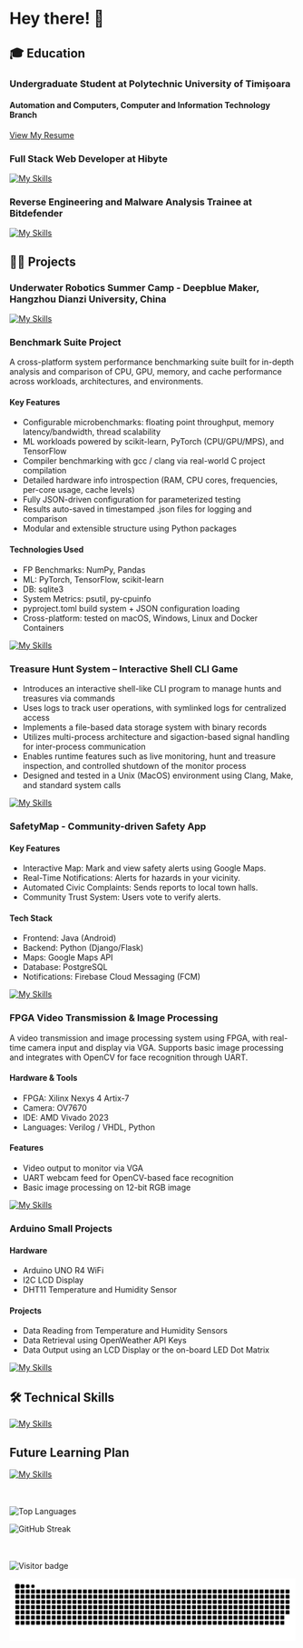 # Hey there! 👋

## 🎓 Education

### Undergraduate Student at Polytechnic University of Timișoara

#### Automation and Computers, Computer and Information Technology Branch

[View My Resume](https://github.com/paulhondola/paulhondola/raw/main/Paul_Hondola_CV.pdf)

### Full Stack Web Developer at Hibyte

[![My Skills](https://skillicons.dev/icons?i=angular,nestjs,supabase,typescript,html,css,&perline=7)](https://skillicons.dev)

### Reverse Engineering and Malware Analysis Trainee at Bitdefender

[![My Skills](https://skillicons.dev/icons?i=androidstudio,windows&perline=7)](https://skillicons.dev)

## 👨‍💻 Projects

### Underwater Robotics Summer Camp - Deepblue Maker, Hangzhou Dianzi University, China

[![My Skills](https://skillicons.dev/icons?i=raspberrypi,py,c&perline=7)](https://skillicons.dev)

### Benchmark Suite Project

A cross-platform system performance benchmarking suite built for in-depth analysis and comparison of CPU, GPU, memory, and cache performance across workloads, architectures, and environments.

#### Key Features

- Configurable microbenchmarks: floating point throughput, memory latency/bandwidth, thread scalability
- ML workloads powered by scikit-learn, PyTorch (CPU/GPU/MPS), and TensorFlow
- Compiler benchmarking with gcc / clang via real-world C project compilation
- Detailed hardware info introspection (RAM, CPU cores, frequencies, per-core usage, cache levels)
- Fully JSON-driven configuration for parameterized testing
- Results auto-saved in timestamped .json files for logging and comparison
- Modular and extensible structure using Python packages

#### Technologies Used

- FP Benchmarks: NumPy, Pandas
- ML: PyTorch, TensorFlow, scikit-learn
- DB: sqlite3
- System Metrics: psutil, py-cpuinfo
- pyproject.toml build system + JSON configuration loading
- Cross-platform: tested on macOS, Windows, Linux and Docker Containers

[![My Skills](https://skillicons.dev/icons?i=py,pytorch,tensorflow,sklearn&perline=7)](https://skillicons.dev)

### Treasure Hunt System – Interactive Shell CLI Game

- Introduces an interactive shell-like CLI program to manage hunts and treasures via commands
- Uses logs to track user operations, with symlinked logs for centralized access
- Implements a file-based data storage system with binary records
- Utilizes multi-process architecture and sigaction-based signal handling for inter-process communication
- Enables runtime features such as live monitoring, hunt and treasure inspection, and controlled shutdown of the
  monitor process
- Designed and tested in a Unix (MacOS) environment using Clang, Make, and standard system calls

[![My Skills](https://skillicons.dev/icons?i=linux,c,cmake&perline=7)](https://skillicons.dev)

### SafetyMap - Community-driven Safety App

#### Key Features

- Interactive Map: Mark and view safety alerts using Google Maps.
- Real-Time Notifications: Alerts for hazards in your vicinity.
- Automated Civic Complaints: Sends reports to local town halls.
- Community Trust System: Users vote to verify alerts.

#### Tech Stack

- Frontend: Java (Android)
- Backend: Python (Django/Flask)
- Maps: Google Maps API
- Database: PostgreSQL
- Notifications: Firebase Cloud Messaging (FCM)

[![My Skills](https://skillicons.dev/icons?i=androidstudio,java,gradle,postgres,django,firebase&perline=7)](https://skillicons.dev)

### FPGA Video Transmission & Image Processing

A video transmission and image processing system using FPGA, with real-time camera input and display via VGA. Supports basic image processing and integrates with OpenCV for face recognition through UART.

#### Hardware & Tools

- FPGA: Xilinx Nexys 4 Artix-7
- Camera: OV7670
- IDE: AMD Vivado 2023
- Languages: Verilog / VHDL, Python

#### Features

- Video output to monitor via VGA
- UART webcam feed for OpenCV-based face recognition
- Basic image processing on 12-bit RGB image

[![My Skills](https://skillicons.dev/icons?i=py,opencv&perline=7)](https://skillicons.dev)

### Arduino Small Projects

#### Hardware

- Arduino UNO R4 WiFi
- I2C LCD Display
- DHT11 Temperature and Humidity Sensor

#### Projects

- Data Reading from Temperature and Humidity Sensors
- Data Retrieval using OpenWeather API Keys
- Data Output using an LCD Display or the on-board LED Dot Matrix

[![My Skills](https://skillicons.dev/icons?i=arduino,cpp&perline=7)](https://skillicons.dev)

## 🛠️ Technical Skills

[![My Skills](https://skillicons.dev/icons?i=linux,apple,bash,git,c,cpp,py,java&perline=4)](https://skillicons.dev)

## Future Learning Plan

[![My Skills](https://skillicons.dev/icons?i=rust,zig,swift,docker,kubernetes&perline=7)](https://skillicons.dev)

<div align="left">

<br><br>
<img src="https://github-readme-stats.vercel.app/api/top-langs/?username=paulhondola&theme=dark&hide_border=false&include_all_commits=true&count_private=false&layout=compact" alt="Top Languages" />

  <!-- 🔥 GitHub Streak Stats --> <img src="https://streak-stats.demolab.com?user=paulhondola&theme=highcontrast&hide_border=true" alt="GitHub Streak" />

   <!-- 👁️ Profile Views -->

<br><br>
<img src="https://komarev.com/ghpvc/?username=paulhondola&label=Profile%20views&color=0e75b6&style=flat" alt="Visitor badge"/>

</div>

<div align="center">
  <picture>
    <source media="(prefers-color-scheme: dark)" srcset="https://raw.githubusercontent.com/platane/platane/output/github-contribution-grid-snake-dark.svg">
    <source media="(prefers-color-scheme: light)" srcset="https://raw.githubusercontent.com/platane/platane/output/github-contribution-grid-snake.svg">
    <img alt="github contribution grid snake animation" src="https://raw.githubusercontent.com/platane/platane/output/github-contribution-grid-snake.svg">
  </picture>
</div>

